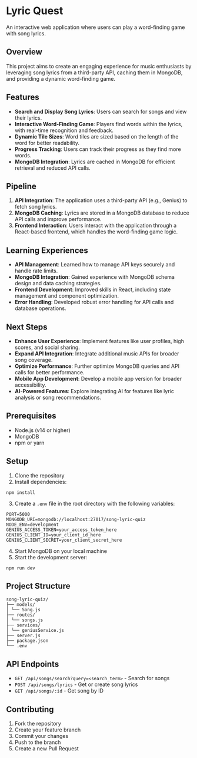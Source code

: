 # Lyric Quest

An interactive web application where users can play a word-finding game with song lyrics.

## Overview

This project aims to create an engaging experience for music enthusiasts by leveraging song lyrics from a third-party API, caching them in MongoDB, and providing a dynamic word-finding game.

## Features

- **Search and Display Song Lyrics**: Users can search for songs and view their lyrics.
- **Interactive Word-Finding Game**: Players find words within the lyrics, with real-time recognition and feedback.
- **Dynamic Tile Sizes**: Word tiles are sized based on the length of the word for better readability.
- **Progress Tracking**: Users can track their progress as they find more words.
- **MongoDB Integration**: Lyrics are cached in MongoDB for efficient retrieval and reduced API calls.

## Pipeline

1. **API Integration**: The application uses a third-party API (e.g., Genius) to fetch song lyrics.
2. **MongoDB Caching**: Lyrics are stored in a MongoDB database to reduce API calls and improve performance.
3. **Frontend Interaction**: Users interact with the application through a React-based frontend, which handles the word-finding game logic.

## Learning Experiences

- **API Management**: Learned how to manage API keys securely and handle rate limits.
- **MongoDB Integration**: Gained experience with MongoDB schema design and data caching strategies.
- **Frontend Development**: Improved skills in React, including state management and component optimization.
- **Error Handling**: Developed robust error handling for API calls and database operations.

## Next Steps

- **Enhance User Experience**: Implement features like user profiles, high scores, and social sharing.
- **Expand API Integration**: Integrate additional music APIs for broader song coverage.
- **Optimize Performance**: Further optimize MongoDB queries and API calls for better performance.
- **Mobile App Development**: Develop a mobile app version for broader accessibility.
- **AI-Powered Features**: Explore integrating AI for features like lyric analysis or song recommendations.

## Prerequisites

- Node.js (v14 or higher)
- MongoDB
- npm or yarn

## Setup

1. Clone the repository
2. Install dependencies:

```
npm install
```

3. Create a `.env` file in the root directory with the following variables:

```
PORT=5000
MONGODB_URI=mongodb://localhost:27017/song-lyric-quiz
NODE_ENV=development
GENIUS_ACCESS_TOKEN=your_access_token_here
GENIUS_CLIENT_ID=your_client_id_here
GENIUS_CLIENT_SECRET=your_client_secret_here
```
4. Start MongoDB on your local machine
5. Start the development server:

```
npm run dev
```

## Project Structure

```
song-lyric-quiz/
├── models/
│ └── Song.js
├── routes/
│ └── songs.js
├── services/
│ └── geniusService.js
├── server.js
├── package.json
└── .env
```


## API Endpoints

- `GET /api/songs/search?query=<search_term>` - Search for songs
- `POST /api/songs/lyrics` - Get or create song lyrics
- `GET /api/songs/:id` - Get song by ID

## Contributing

1. Fork the repository
2. Create your feature branch
3. Commit your changes
4. Push to the branch
5. Create a new Pull Request
